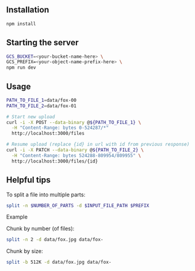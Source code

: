 ## Installation

```sh
npm install
```


## Starting the server

```sh
GCS_BUCKET=<your-bucket-name-here> \
GCS_PREFIX=<your-object-name-prefix-here> \
npm run dev
```


## Usage

```sh
PATH_TO_FILE_1=data/fox-00
PATH_TO_FILE_2=data/fox-01

# Start new upload
curl -i -X POST --data-binary @${PATH_TO_FILE_1} \
  -H "Content-Range: bytes 0-524287/*"
  http://localhost:3000/files

# Resume upload (replace {id} in url with id from previous response)
curl -i -X PATCH --data-binary @${PATH_TO_FILE_2} \
  -H "Content-Range: bytes 524288-809954/809955" \
  http://localhost:3000/files/{id}
```


## Helpful tips

To split a file into multiple parts:

```sh
split -n $NUMBER_OF_PARTS -d $INPUT_FILE_PATH $PREFIX
```

Example

Chunk by number (of files):
```sh
split -n 2 -d data/fox.jpg data/fox-
```

Chunk by size:
```sh
split -b 512K -d data/fox.jpg data/fox-
```
